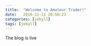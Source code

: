 ```yaml
---
title:  "Welcome to Amateur Trader!"
date:   2016-11-11 20:58:23
categories: [jekyll]
tags: [jekyll]
---
```

The blog is live

[jekyll]:      http://jekyllrb.com
[jekyll-gh]:   https://github.com/jekyll/jekyll
[jekyll-help]: https://github.com/jekyll/jekyll-help
